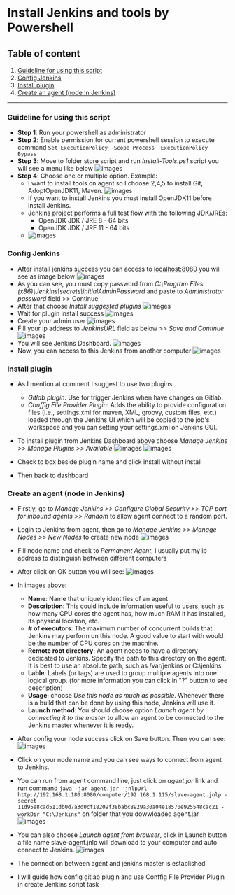 # Install Jenkins and tools by Powershell

## Table of content

  1. [Guideline for using this script](#guide)
  2. [Config Jenkins](#config)
  3. [Install plugin](#plugin)
  4. [Create an agent (node in Jenkins)](#node)
  
---

<a id="guide"></a>

### Guideline for using this script

- **Step 1**: Run your powershell as administrator
- **Step 2**: Enable permission for current powershell session to execute command `Set-ExecutionPolicy -Scope Process -ExecutionPolicy Bypass`
- **Step 3**: Move to folder store script and run *Install-Tools.ps1* script you will see a menu like below
![images](images/menu.png)
- **Step 4**: Choose one or multiple option. Example:
  - I want to install tools on agent so I choose 2,4,5 to install Git, AdoptOpenJDK11, Maven.
![images](images/install-tools.png)
  - If you want to install Jenkins you must install OpenJDK11 before install Jenkins.
  - Jenkins project performs a full test flow with the following JDK/JREs:
    - OpenJDK JDK / JRE 8 - 64 bits
    - OpenJDK JDK / JRE 11 - 64 bits
  - ![images](images/install-jenkins.png)

<a id="config"></a>

### Config Jenkins

- After install jenkins success you can access to [localhost:8080](http://localhost:8080) you will see as image below
![images](images/password.png)
- As you can see, you must copy password from *C:\Program Files (x86)\Jenkins\secrets\initialAdminPassword* and paste to *Administrator password* field >> Continue
- After that choose *Install suggested plugins*
![images](images/suggest-plugin.png)
- Wait for plugin install success
![images](images/install-plugin.png)
- Create your admin user
![images](images/create-user.png)
- Fill your ip address to *JenkinsURL* field as below >> *Save and Continue*
![images](images/insctance-conf.png)
- You will see Jenkins Dashboard.
![images](images/dashboard.png)
- Now, you can access to this Jenkins from another computer
![images](images/agent-login.png)

<a id="plugin"></a>

### Install plugin

- As I mention at comment I suggest to use two plugins:
  - *Gitlab plugin*: Use for trigger Jenkins when have changes on Gitlab.
  - *Conffig File Provider Plugin*: Adds the ability to provide configuration files (i.e., settings.xml for maven, XML, groovy, custom files, etc.) loaded through the Jenkins UI which will be copied to the job's workspace and you can setting your settings.xml on Jenkins GUI.

- To install plugin from Jenkins Dashboard above choose *Manage Jenkins >> Manage Plugins >> Available*
![images](images/gitlab-plugin.png)
![images](images/config-file.png)
- Check to box beside plugin name and click install without install
- Then back to dashboard

<a id="node"></a>

### Create an agent (node in Jenkins)

- Firstly, go to *Manage Jenkins >> Configure Global Security >> TCP port for inbound agents >> Random* to allow agent connect to a random port.
- Login to Jenkins from agent, then go to *Manage Jenkins >> Manage Nodes >> New Nodes* to create new node
![images](images/new-node.png)
- Fill node name and check to *Permanent Agent*, I usually put my ip address to distinguish between different computers
- After click on OK button you will see:
![images](images/node-config.png)
- In images above:
  - **Name**: Name that uniquely identifies of an agent
  - **Description**: This could include information useful to users, such as how many CPU cores the agent has, how much RAM it has installed, its physical location, etc.
  - **# of executors**: The maximum number of concurrent builds that Jenkins may perform on this node. A good value to start with would be the number of CPU cores on the machine.
  - **Remote root directory**: An agent needs to have a directory dedicated to Jenkins. Specify the path to this directory on the agent. It is best to use an absolute path, such as /var/jenkins or C:\jenkins
  - **Lable**: Labels (or tags) are used to group multiple agents into one logical group. (for more information you can click in "?" button to see description)
  - **Usage**: choose *Use this node as much as possible*. Whenever there is a build that can be done by using this node, Jenkins will use it.
  - **Launch method**: You should choose option *Launch agent by connecting it to the master* to allow an agent to be connected to the Jenkins master whenever it is ready.

- After config your node success click on Save button. Then you can see:
![images](images/total-nodes.png)
- Click on your node name and you can see ways to connect from agent to Jenkins.
- You can run from agent command line, just click on *agent.jar* link and run command `java -jar agent.jar -jnlpUrl http://192.168.1.180:8080/computer/192.168.1.115/slave-agent.jnlp -secret 11d95e8cad511db0d7a3d0cf18209f38babc8929a30a04e18570e925548cac21 -workDir "C:\Jenkins"` on folder that you dowwloaded agent.jar
![images](images/launch.png)
- You can also choose *Launch agent from browser*, click in Launch button a file name slave-agent.jnlp will download to your computer and auto connect to Jenkins.
![images](images/connected.png)
- The connection between agent and jenkins master is established
- I will guide how config gitlab plugin and use Conffig File Provider Plugin in create Jenkins script task
